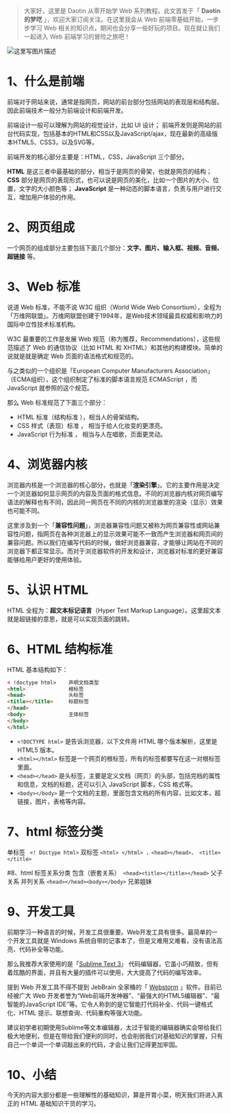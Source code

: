 > 大家好，这里是 Daotin 从零开始学 Web 系列教程。此文首发于「 **Daotin的梦呓** 」，欢迎大家订阅关注。在这里我会从 Web 前端零基础开始，一步步学习 Web 相关的知识点，期间也会分享一些好玩的项目。现在就让我们一起进入 Web 前端学习的冒险之旅吧！

![这里写图片描述](https://img-blog.csdn.net/20180520211148902?watermark/2/text/aHR0cHM6Ly9ibG9nLmNzZG4ubmV0L2x2b252ZQ==/font/5a6L5L2T/fontsize/400/fill/I0JBQkFCMA==/dissolve/70)

# 1、什么是前端
前端对于网站来说，通常是指网页，网站的前台部分包括网站的表现层和结构层。因此前端技术一般分为前端设计和前端开发。

前端设计一般可以理解为网站的视觉设计，比如 UI 设计；
前端开发则是网站的前台代码实现，包括基本的HTML和CSS以及JavaScript/ajax，现在最新的高级版本HTML5、CSS3，以及SVG等。

前端开发的核心部分主要是：HTML，CSS，JavaScript 三个部分。

**HTML** 是这三者中最基础的部分，相当于是网页的骨架，也就是网页的结构；
**CSS** 部分是网页的表现形式，也可以说是网页的美化，比如一个图片的大小、位置，文字的大小颜色等；
**JavaScript** 是一种动态的脚本语言，负责与用户进行交互，增加用户体验的作用。




# 2、网页组成

一个网页的组成部分主要包括下面几个部分：**文字、图片、输入框、视频、音频、超链接** 等。


# 3、Web 标准

说道 Web 标准，不能不说 W3C 组织（World Wide Web Consortium），全程为「万维网联盟」。万维网联盟创建于1994年，是Web技术领域最具权威和影响力的国际中立性技术标准机构。

W3C 最重要的工作是发展 Web 规范（称为推荐，Recommendations），这些规范描述了 Web 的通信协议（比如 HTML 和 XHTML）和其他的构建模块。简单的说就是就是确定 Web 页面的语法格式和规范的。

与之类似的一个组织是「European Computer Manufacturers Association」（ECMA组织），这个组织制定了标准的脚本语言规范 ECMAScript ，而 JavaScript 就参照的这个规范。

那么 Web 标准规范了下面三个部分：

 - HTML 标准（结构标准 ），相当人的骨架结构。
 - CSS 样式（表现）标准 ， 相当于给人化妆变的更漂亮。
 - JavaScript 行为标准 ， 相当与人在唱歌，页面更灵动。


# 4、浏览器内核
浏览器内核是一个浏览器的核心部分，也就是「**渲染引擎**」。它的主要作用是决定一个浏览器如何显示网页的内容及页面的格式信息。不同的浏览器内核对网页编写语法的解释也有不同，因此同一网页在不同的内核的浏览器里的渲染（显示）效果也可能不同。

这里涉及到一个「**兼容性问题**」，浏览器兼容性问题又被称为网页兼容性或网站兼容性问题，指网页在各种浏览器上的显示效果可能不一致而产生浏览器和网页间的兼容问题。所以我们在编写代码的时候，做好浏览器兼容，才能够让网站在不同的浏览器下都正常显示。而对于浏览器软件的开发和设计，浏览器对标准的更好兼容能够给用户更好的使用体验。

# 5、认识 HTML
HTML 全程为：**超文本标记语言**（Hyper Text Markup Language）。这里超文本就是超链接的意思，就是可以实现页面的跳转。

# 6、HTML 结构标准

HTML 基本结构如下：
```html
< !doctype html>    声明文档类型
<html>              根标签
<head>              头标签
<title></title>     标题标签
</head>
<body>              主体标签
</body>
</html>
```
- `<!DOCTYPE html>`  是告诉浏览器，以下文件用 HTML 哪个版本解析，这里是 HTML5 版本。
- `<html></html>` 标签是一个网页的根标签，所有的标签都要写在这一对根标签里面。
- `<head></head>` 是头标签，主要是定义文档（网页）的头部，包括完档的属性和信息，文档的标题，还可以引入 JavaScript 脚本，CSS 格式等。
- `<body></body>` 是一个文档的主题，里面包含文档的所有内容，比如文本，超链接，图片，表格等内容。

# 7、html 标签分类
单标签 ` <! Doctype html>`
双标签  `<html> </html> ，<head></head>， <title></title>`

#8、html 标签关系分类
包含（嵌套关系）` <head><title></title></head>` 父子关系
并列关系 `<head></head><body></body>` 兄弟姐妹
# 9、开发工具
前期学习一种语言的时候，开发工具很重要。Web开发工具有很多。最简单的一个开发工具就是 Windows 系统自带的记事本了，但是又难用又难看，没有语法高亮、代码补全等功能。

那么我推荐大家使用的是「[Sublime Text 3](https://www.sublimetext.com/)」 代码编辑器，它虽小巧精致，但有着炫酷的界面，并且有大量的插件可以使用，大大提高了代码的编写效率。

提到 Web 开发工具不得不提到 JebBrain 全家桶的「 [Webstorm](http://www.jetbrains.com/webstorm/) 」软件。目前已经被广大 Web 开发者誉为“Web前端开发神器”、“最强大的HTML5编辑器”、“最智能的JavaScript IDE”等。它令人称到的是它智能打代码补全、代码一键格式化、HTML 提示、联想查询、代码重构等强大功能。

建议初学者初期使用Sublime等文本编辑器，太过于智能的编辑器确实会带给我们极大地便利，但是在带给我们便利的同时，也会削弱我们对基础知识的掌握，只有自己一个单词一个单词敲出来的代码，才会让我们记得更加牢固。

# 10、小结
今天的内容大部分都是一些理解性的基础知识，算是开胃小菜，明天我们将进入真正的 HTML 基础知识干货的学习。


